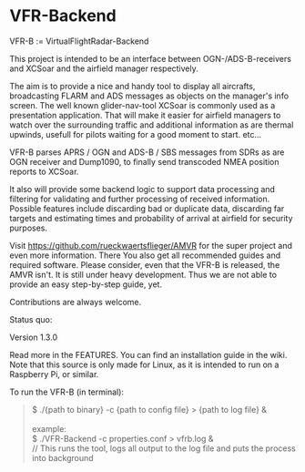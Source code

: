 # VFR-Backend
VFR-B := VirtualFlightRadar-Backend

This project is intended to be an interface between OGN-/ADS-B-receivers and XCSoar and the airfield manager respectively.

The aim is to provide a nice and handy tool to display all aircrafts, broadcasting FLARM and ADS messages as objects on the manager's info screen. The well known glider-nav-tool XCSoar is commonly used as a presentation application.
That will make it easier for airfield managers to watch over the surrounding  traffic and additional information as are thermal upwinds, usefull for pilots waiting for a good moment to start.
etc...


VFR-B parses APRS / OGN and ADS-B / SBS messages from SDRs as are OGN receiver and Dump1090, to finally send transcoded NMEA position reports to XCSoar.

It also will provide some backend logic to support data processing and filtering for validating and further processing of received information.  Possible features include discarding bad or duplicate data, discarding far targets and estimating times and probability of arrival at airfield for security purposes.

Visit https://github.com/rueckwaertsflieger/AMVR for the super project and even more information.
There You also get all recommended guides and required software.
Please consider, even that the VFR-B is released, the AMVR isn't. It is still under heavy development.
Thus we are not able to provide an easy step-by-step guide, yet.


Contributions are always welcome.

Status quo:

Version 1.3.0

Read more in the FEATURES.
You can find an installation guide in the wiki.
Note that this source is only made for Linux, as it is intended to run on a Raspberry Pi, or similar.

To run the VFR-B (in terminal): 
>$ ./{path to binary} -c {path to config file} > {path to log file} &<br><br>
>example:<br>
>$ ./VFR-Backend -c properties.conf > vfrb.log &<br>
>// This runs the tool, logs all output to the log file and puts the process into background






  
